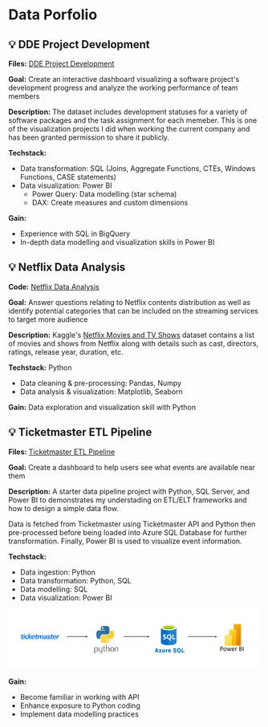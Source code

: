 # Data Porfolio

## ‎💡 DDE Project Development
**Files:** [DDE Project Development](https://github.com/mk-duong/data-porfolio/tree/main/DDE%20Project%20Development)

**Goal:** Create an interactive dashboard visualizing a software project's development progress and analyze the working performance of team members

**Description:** The dataset includes development statuses for a variety of software packages and the task assignment for each memeber. This is one of the visualization projects I did when working the current company and has been granted permission to share it publicly.

**Techstack:** 
- Data transformation: SQL (Joins, Aggregate Functions, CTEs, Windows Functions, CASE statements)
- Data visualization: Power BI
  - Power Query: Data modelling (star schema)
  - DAX: Create measures and custom dimensions

**Gain:** 
- Experience with SQL in BigQuery
- In-depth data modelling and visualization skills in Power BI

  
## ‎💡 Netflix Data Analysis
**Code:** [Netflix Data Analysis](https://github.com/mk-duong/data-porfolio/blob/main/Netfix%20Data%20Analysis/netflix_data_analysis.ipynb)

**Goal:** Answer questions relating to Netflix contents distribution as well as identify potential categories that can be included on the streaming services to target more audience

**Description:** Kaggle's [Netflix Movies and TV Shows](https://www.kaggle.com/datasets/shivamb/netflix-shows) dataset contains a list of movies and shows from Netflix along with details such as cast, directors, ratings, release year, duration, etc.

**Techstack:** Python
- Data cleaning & pre-processing: Pandas, Numpy
- Data analysis & visualization: Matplotlib, Seaborn

**Gain:** Data exploration and visualization skill with Python

## ‎💡 Ticketmaster ETL Pipeline
**Files:** [Ticketmaster ETL Pipeline](https://github.com/mk-duong/data-porfolio/tree/main/Ticketmaster%20ETL%20Pipeline)

**Goal:** Create a dashboard to help users see what events are available near them

**Description:** A starter data pipeline project with Python, SQL Server, and Power BI to demonstrates my understading on ETL/ELT frameworks and how to design a simple data flow.

Data is fetched from Ticketmaster using Ticketmaster API and Python then pre-processed before being loaded into Azure SQL Database for further transformation. Finally, Power BI is used to visualize event information.

**Techstack:** 
- Data ingestion: Python
- Data transformation: Python, SQL
- Data modelling: SQL
- Data visualization: Power BI

![data_pipeline](https://github.com/mk-duong/data-porfolio/blob/main/Ticketmaster%20ETL%20Pipeline/images/pipeline.png)

**Gain:**
- Become familiar in working with API
- Enhance exposure to Python coding
- Implement data modelling practices
